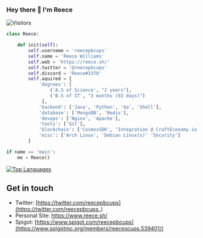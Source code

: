 ### Hey there 👋 I'm Reece
<!-- ![](https://raw.githubusercontent.com/reece/rafnixg/master/header.jpeg) -->
![Visitors](https://visitor-badge.laobi.icu/badge?page_id=torvalds)

```python
class Reece:

    def init(self):
        self.username = 'reecepbcups'
        self.name = 'Reece Williams'
        self.web = 'https://reece.sh/'
        self.twitter = '@reecepbcups'
        self.discord = 'Reece#3370'
        self.aquired = {
            'degrees': [
                ('A.S of Science', "2 years"), 
                ('B.S of IT', "3 months (92 days)")
             ],
            'backend': ['Java', 'Python', 'Go', 'Shell'],
            'database': ['MongoDB', 'Redis'],
            'devops': ['Nginx', 'Apache'],
            'tools': ['Git'],
            'blockchain': ['CosmosSDK', 'Integration @ CraftEconomy.io'],
            'misc': ['Arch Linux', 'Debian Linux(s)' 'Security']
        }

if name == 'main':
    me = Reece()

```

[![Top Languages](https://github-readme-stats.vercel.app/api/top-langs/?username=reecepbcups&layout=compact&theme=monokai)](https://github.com/anuraghazra/github-readme-stats)
 
## Get in touch
- Twitter: [https://twitter.com/reecepbcups](https://twitter.com/reecepbcups_)
- Personal Site: https://www.reece.sh/
- Spigot: [https://www.spigot.com/reecepbcups](https://www.spigotmc.org/members/reecescups.539401/) 
